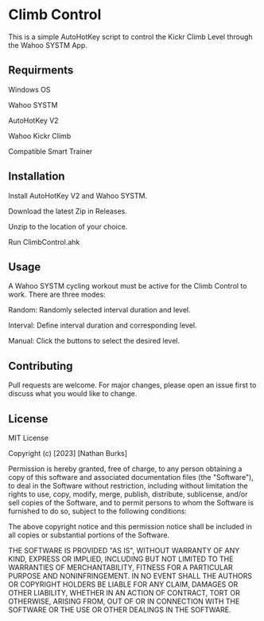 # Climb Control

This is a simple AutoHotKey script to control the Kickr Climb Level through the Wahoo SYSTM App.

## Requirments
Windows OS

Wahoo SYSTM

AutoHotKey V2

Wahoo Kickr Climb

Compatible Smart Trainer

## Installation

Install AutoHotKey V2 and Wahoo SYSTM. 

Download the latest Zip in Releases.

Unzip to the location of your choice. 

Run ClimbControl.ahk

## Usage

A Wahoo SYSTM cycling workout must be active for the Climb Control to work. There are three modes:

Random: Randomly selected interval duration and level.

Interval: Define interval duration and corresponding level.

Manual: Click the buttons to select the desired level.

## Contributing

Pull requests are welcome. For major changes, please open an issue first
to discuss what you would like to change.

## License

MIT License

Copyright (c) [2023] [Nathan Burks]

Permission is hereby granted, free of charge, to any person obtaining a copy
of this software and associated documentation files (the "Software"), to deal
in the Software without restriction, including without limitation the rights
to use, copy, modify, merge, publish, distribute, sublicense, and/or sell
copies of the Software, and to permit persons to whom the Software is
furnished to do so, subject to the following conditions:

The above copyright notice and this permission notice shall be included in all
copies or substantial portions of the Software.

THE SOFTWARE IS PROVIDED "AS IS", WITHOUT WARRANTY OF ANY KIND, EXPRESS OR
IMPLIED, INCLUDING BUT NOT LIMITED TO THE WARRANTIES OF MERCHANTABILITY,
FITNESS FOR A PARTICULAR PURPOSE AND NONINFRINGEMENT. IN NO EVENT SHALL THE
AUTHORS OR COPYRIGHT HOLDERS BE LIABLE FOR ANY CLAIM, DAMAGES OR OTHER
LIABILITY, WHETHER IN AN ACTION OF CONTRACT, TORT OR OTHERWISE, ARISING FROM,
OUT OF OR IN CONNECTION WITH THE SOFTWARE OR THE USE OR OTHER DEALINGS IN THE
SOFTWARE.
